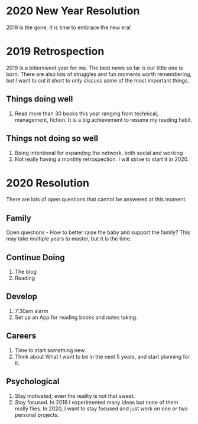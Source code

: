 # 2020 New Year Resolution
2019 is the gone. It is time to embrace the new era!

# 2019 Retrospection
2019 is a bittersweet year for me. The best news so far is our little one is born. There are also lots of struggles and fun moments worth remembering, but I want to cut it short to only discuss some of the most important things.

## Things doing well
1. Read more than 30 books this year ranging from technical, management, fiction. It is a big achievement to resume my reading habit.

## Things not doing so well
1. Being intentional for expanding the network, both social and working
2. Not really having a monthly retrospection. I will strive to start it in 2020.


# 2020 Resolution
There are lots of open questions that cannot be answered at this moment.

## Family
Open questions - How to better raise the baby and support the family? This may take multiple years to master, but it is the time.

## Continue Doing
1. The blog
2. Reading

## Develop
1. 7:30am alarm
2. Set up an App for reading books and notes taking.

## Careers
1. Time to start something new.
2. Think about What I want to be in the next 5 years, and start planning for it.

## Psychological
1. Stay motivated, even the reality is not that sweet.
2. Stay focused. In 2019 I experimented many ideas but none of them really flies. In 2020, I want to stay focused and just work on one or two personal projects.
